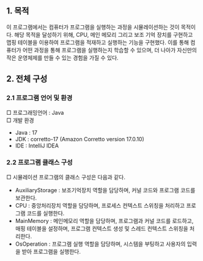 ## 1. 목적
  이 프로그램에서는 컴퓨터가 프로그램을 실행하는 과정을 시뮬레이션하는 것이 목적이다. 해당 목적을 달성하기 위해, CPU, 메인 메모리 그리고 보조 기억 장치를 구현하고 맵핑 테이블을 이용하여 프로그램을 적재하고 실행하는 기능을 구현했다. 이를 통해 컴퓨터가 어떤 과정을 통해 프로그램을 실행하는지 학습할 수 있으며, 더 나아가 자신만의 작은 운영체제를 만들 수 있는 경험을 가질 수 있다. 

## 2. 전체 구성
### 2.1 프로그램 언어 및 환경
□ 프로그래밍언어 : Java   
□ 개발 환경   
- Java : 17   
- JDK : corretto-17 (Amazon Corretto version 17.0.10)   
- IDE : IntelliJ IDEA

### 2.2 프로그램 클래스 구성
□ 시뮬레이션 프로그램의 클래스 구성은 다음과 같다.    

-  AuxiliaryStorage : 보조기억장치 역할을 담당하며, 커널 코드와 프로그램 코드를 보관한다.    
-  CPU : 중앙처리장치 역할을 담당하며, 프로세스 컨텍스트 스위칭을 처리하고 프로그램 코드를 실행한다.    
- MainMemory : 메인메모리 역할을 담당하며, 프로그램과 커널 코드를 로드하고, 매핑 테이블을 설정하며, 프로그램 컨텍스트 생성 및 스레드 컨텍스트 스위칭을 처리한다.    
- OsOperation : 프로그램 실행 역할을 담당하며, 시스템을 부팅하고 사용자의 입력을 받아 프로그램을 실행한다.    
